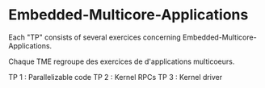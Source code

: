 # Embedded-Multicore-Applications

Each "TP" consists of several exercices concerning Embedded-Multicore-Applications.

Chaque TME regroupe des exercices de d'applications multicoeurs.

TP 1 : Parallelizable code
TP 2 : Kernel RPCs
TP 3 : Kernel driver
